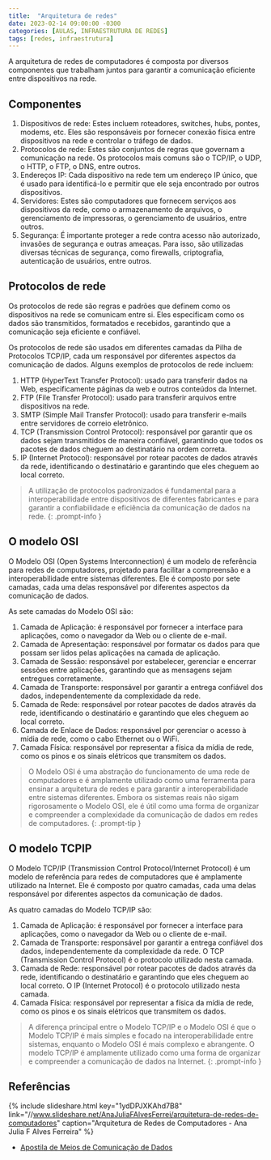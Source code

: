 ```yaml
---
title:  "Arquitetura de redes"
date: 2023-02-14 09:00:00 -0300
categories: [AULAS, INFRAESTRUTURA DE REDES]
tags: [redes, infraestrutura]
---
```

A arquitetura de redes de computadores é composta por diversos componentes que trabalham juntos para garantir a comunicação eficiente entre dispositivos na rede.

## Componentes

1. Dispositivos de rede: Estes incluem roteadores, switches, hubs, pontes, modems, etc. Eles são responsáveis por fornecer conexão física entre dispositivos na rede e controlar o tráfego de dados.
2. Protocolos de rede: Estes são conjuntos de regras que governam a comunicação na rede. Os protocolos mais comuns são o TCP/IP, o UDP, o HTTP, o FTP, o DNS, entre outros.
3. Endereços IP: Cada dispositivo na rede tem um endereço IP único, que é usado para identificá-lo e permitir que ele seja encontrado por outros dispositivos.
4. Servidores: Estes são computadores que fornecem serviços aos dispositivos da rede, como o armazenamento de arquivos, o gerenciamento de impressoras, o gerenciamento de usuários, entre outros.
5. Segurança: É importante proteger a rede contra acesso não autorizado, invasões de segurança e outras ameaças. Para isso, são utilizadas diversas técnicas de segurança, como firewalls, criptografia, autenticação de usuários, entre outros.

## Protocolos de rede

Os protocolos de rede são regras e padrões que definem como os dispositivos na rede se comunicam entre si. Eles especificam como os dados são transmitidos, formatados e recebidos, garantindo que a comunicação seja eficiente e confiável.

Os protocolos de rede são usados em diferentes camadas da Pilha de Protocolos TCP/IP, cada um responsável por diferentes aspectos da comunicação de dados. Alguns exemplos de protocolos de rede incluem:

1. HTTP (HyperText Transfer Protocol): usado para transferir dados na Web, especificamente páginas da web e outros conteúdos da Internet.
2. FTP (File Transfer Protocol): usado para transferir arquivos entre dispositivos na rede.
3. SMTP (Simple Mail Transfer Protocol): usado para transferir e-mails entre servidores de correio eletrônico.
4. TCP (Transmission Control Protocol): responsável por garantir que os dados sejam transmitidos de maneira confiável, garantindo que todos os pacotes de dados cheguem ao destinatário na ordem correta.
5. IP (Internet Protocol): responsável por rotear pacotes de dados através da rede, identificando o destinatário e garantindo que eles cheguem ao local correto.

> A utilização de protocolos padronizados é fundamental para a interoperabilidade entre dispositivos de diferentes fabricantes e para garantir a confiabilidade e eficiência da comunicação de dados na rede.
{: .prompt-info }

## O modelo OSI

O Modelo OSI (Open Systems Interconnection) é um modelo de referência para redes de computadores, projetado para facilitar a compreensão e a interoperabilidade entre sistemas diferentes. Ele é composto por sete camadas, cada uma delas responsável por diferentes aspectos da comunicação de dados.

As sete camadas do Modelo OSI são:

1. Camada de Aplicação: é responsável por fornecer a interface para aplicações, como o navegador da Web ou o cliente de e-mail.
2. Camada de Apresentação: responsável por formatar os dados para que possam ser lidos pelas aplicações na camada de aplicação.
3. Camada de Sessão: responsável por estabelecer, gerenciar e encerrar sessões entre aplicações, garantindo que as mensagens sejam entregues corretamente.
4. Camada de Transporte: responsável por garantir a entrega confiável dos dados, independentemente da complexidade da rede.
5. Camada de Rede: responsável por rotear pacotes de dados através da rede, identificando o destinatário e garantindo que eles cheguem ao local correto.
6. Camada de Enlace de Dados: responsável por gerenciar o acesso à mídia de rede, como o cabo Ethernet ou o WiFi.
7. Camada Física: responsável por representar a física da mídia de rede, como os pinos e os sinais elétricos que transmitem os dados.

> O Modelo OSI é uma abstração do funcionamento de uma rede de computadores e é amplamente utilizado como uma ferramenta para ensinar a arquitetura de redes e para garantir a interoperabilidade entre sistemas diferentes. Embora os sistemas reais não sigam rigorosamente o Modelo OSI, ele é útil como uma forma de organizar e compreender a complexidade da comunicação de dados em redes de computadores.
{: .prompt-tip }

## O modelo TCPIP

O Modelo TCP/IP (Transmission Control Protocol/Internet Protocol) é um modelo de referência para redes de computadores que é amplamente utilizado na Internet. Ele é composto por quatro camadas, cada uma delas responsável por diferentes aspectos da comunicação de dados.

As quatro camadas do Modelo TCP/IP são:

1. Camada de Aplicação: é responsável por fornecer a interface para aplicações, como o navegador da Web ou o cliente de e-mail.
2. Camada de Transporte: responsável por garantir a entrega confiável dos dados, independentemente da complexidade da rede. O TCP (Transmission Control Protocol) é o protocolo utilizado nesta camada.
3. Camada de Rede: responsável por rotear pacotes de dados através da rede, identificando o destinatário e garantindo que eles cheguem ao local correto. O IP (Internet Protocol) é o protocolo utilizado nesta camada.
4. Camada Física: responsável por representar a física da mídia de rede, como os pinos e os sinais elétricos que transmitem os dados.

> A diferença principal entre o Modelo TCP/IP e o Modelo OSI é que o Modelo TCP/IP é mais simples e focado na interoperabilidade entre sistemas, enquanto o Modelo OSI é mais complexo e abrangente. O modelo TCP/IP é amplamente utilizado como uma forma de organizar e compreender a comunicação de dados na Internet.
{: .prompt-info }

## Referências

{% include slideshare.html
 key="1ydDPJXKAhd7B8"
 link="//www.slideshare.net/AnaJuliaFAlvesFerrei/arquitetura-de-redes-de-computadores"
 caption="Arquitetura de Redes de Computadores - Ana Julia F Alves Ferreira"
 %}

- [Apostila de Meios de Comunicação de Dados]({{site.data.references.apostilas.redes[0].link}})
